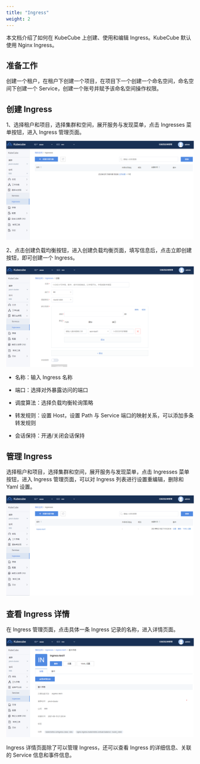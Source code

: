 ```yaml
---
title: "Ingress"
weight: 2
---
```


本文档介绍了如何在 KubeCube 上创建、使用和编辑 Ingress。KubeCube 默认使用 Nginx Ingress。

## 准备工作

创建一个租户，在租户下创建一个项目，在项目下一个创建一个命名空间，命名空间下创建一个 Service，创建一个账号并赋予该命名空间操作权限。

## 创建 Ingress

1、选择租户和项目，选择集群和空间，展开服务与发现菜单，点击 Ingresses 菜单按钮，进入 Ingress 管理页面。

![manage1](/imgs/产品使用指南/K8s资源管理/服务与发现/ingress/manage1.png)

2、点击创建负载均衡按钮，进入创建负载均衡页面，填写信息后，点击立即创建按钮，即可创建一个 Ingress。

![craete](/imgs/产品使用指南/K8s资源管理/服务与发现/ingress/create.png)

- 名称：输入 Ingress 名称

- 端口：选择对外暴露访问的端口
- 调度算法：选择负载均衡轮询策略
- 转发规则：设置 Host，设置 Path 与 Service 端口的映射关系，可以添加多条转发规则
- 会话保持：开通/关闭会话保持

## 管理 Ingress

选择租户和项目，选择集群和空间，展开服务与发现菜单，点击 Ingresses 菜单按钮，进入 Ingress 管理页面，可以对 Ingress 列表进行设置重编辑，删除和 Yaml 设置。

![manage2](/imgs/产品使用指南/K8s资源管理/服务与发现/ingress/manage2.png)

## 查看 Ingress 详情

在 Ingress 管理页面，点击具体一条 Ingress 记录的名称，进入详情页面。

![ingressdetail](/imgs/产品使用指南/K8s资源管理/服务与发现/ingress/ingressdetail.png)

Ingress 详情页面除了可以管理 Ingress，还可以查看 Ingress 的详细信息、关联的 Service 信息和事件信息。

 
